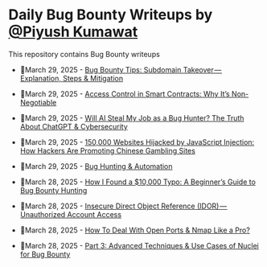 # Daily Bug Bounty Writeups by [@Piyush Kumawat](https://twitter.com/piyush_supiy) 
This repository contains Bug Bounty writeups

<!-- BLOG-POST-LIST:START -->
 - 💯March 29, 2025 - [Bug Bounty Tips: Subdomain Takeover — Explanation, Steps &amp; Mitigation](https://frostyxsec.medium.com/bug-bounty-tips-subdomain-takeover-explanation-steps-mitigation-d5be0ea7f8b1?source=rss------bug_bounty-5) 

 - 💯March 29, 2025 - [Access Control in Smart Contracts: Why It’s Non-Negotiable](https://securrtech.medium.com/access-control-in-smart-contracts-why-its-non-negotiable-79af14523f28?source=rss------bug_bounty-5) 

 - 💯March 29, 2025 - [Will AI Steal My Job as a Bug Hunter? The Truth About ChatGPT &amp; Cybersecurity](https://medium.com/dare-to-be-better/will-ai-steal-my-job-as-a-bug-hunter-the-truth-about-chatgpt-cybersecurity-48897ec03ace?source=rss------bug_bounty-5) 

 - 💯March 29, 2025 - [150,000 Websites Hijacked by JavaScript Injection: How Hackers Are Promoting Chinese Gambling Sites](https://medium.com/@Cyber-AppSec/150-000-websites-hijacked-by-javascript-injection-how-hackers-are-promoting-chinese-gambling-sites-0e1e8eb2b990?source=rss------bug_bounty-5) 

 - 💯March 29, 2025 - [Bug Hunting &amp; Automation](https://medium.com/h7w/bug-hunting-automation-a284c3ff1967?source=rss------bug_bounty-5) 

 - 💯March 28, 2025 - [How I Found a $10,000 Typo: A Beginner’s Guide to Bug Bounty Hunting](https://medium.com/meetcyber/how-i-found-a-10-000-typo-a-beginners-guide-to-bug-bounty-hunting-4550f5af21fa?source=rss------bug_bounty-5) 

 - 💯March 28, 2025 - [️Insecure Direct Object Reference &lpar;IDOR&rpar; — Unauthorized Account Access](https://medium.com/@Oiluminado_x86/%EF%B8%8Finsecure-direct-object-reference-idor-unauthorized-account-access-dd4018b98fa9?source=rss------bug_bounty-5) 

 - 💯March 28, 2025 - [How To Deal With Open Ports &amp; Nmap Like a Pro?](https://medium.com/@nnface/how-to-deal-with-open-ports-nmap-like-a-pro-6126ef0d9339?source=rss------bug_bounty-5) 

 - 💯March 28, 2025 - [Part 3: Advanced Techniques &amp; Use Cases of Nuclei for Bug Bounty](https://cyberw1ng.medium.com/part-3-advanced-techniques-use-cases-of-nuclei-for-bug-bounty-1fb810800b8c?source=rss------bug_bounty-5) 
<!-- BLOG-POST-LIST:END -->
